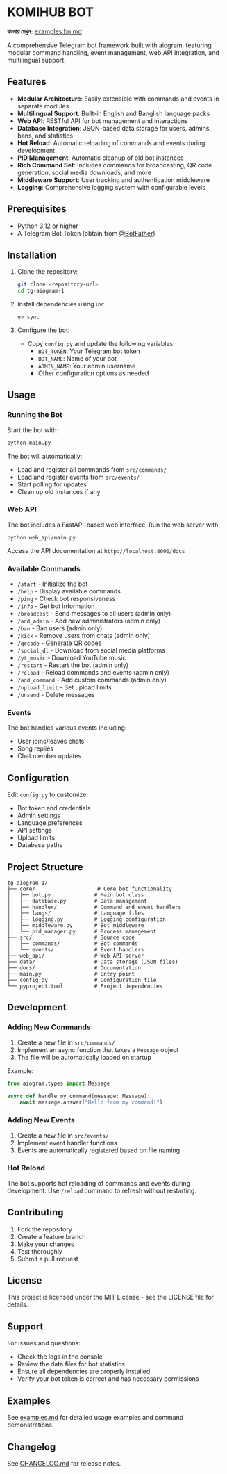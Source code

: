 # KOMIHUB BOT
**বাংলায় দেখুন:** [examples.bn.md](examples.bn.md)

A comprehensive Telegram bot framework built with aiogram, featuring modular command handling, event management, web API integration, and multilingual support.

## Features

- **Modular Architecture**: Easily extensible with commands and events in separate modules
- **Multilingual Support**: Built-in English and Banglish language packs
- **Web API**: RESTful API for bot management and interactions
- **Database Integration**: JSON-based data storage for users, admins, bans, and statistics
- **Hot Reload**: Automatic reloading of commands and events during development
- **PID Management**: Automatic cleanup of old bot instances
- **Rich Command Set**: Includes commands for broadcasting, QR code generation, social media downloads, and more
- **Middleware Support**: User tracking and authentication middleware
- **Logging**: Comprehensive logging system with configurable levels

## Prerequisites

- Python 3.12 or higher
- A Telegram Bot Token (obtain from [@BotFather](https://t.me/botfather))

## Installation

1. Clone the repository:
   ```bash
   git clone <repository-url>
   cd tg-aiogram-1
   ```

2. Install dependencies using uv:
   ```bash
   uv sync
   ```

3. Configure the bot:
   - Copy `config.py` and update the following variables:
     - `BOT_TOKEN`: Your Telegram bot token
     - `BOT_NAME`: Name of your bot
     - `ADMIN_NAME`: Your admin username
     - Other configuration options as needed

## Usage

### Running the Bot

Start the bot with:
```bash
python main.py
```

The bot will automatically:
- Load and register all commands from `src/commands/`
- Load and register events from `src/events/`
- Start polling for updates
- Clean up old instances if any

### Web API

The bot includes a FastAPI-based web interface. Run the web server with:
```bash
python web_api/main.py
```

Access the API documentation at `http://localhost:8000/docs`

### Available Commands

- `/start` - Initialize the bot
- `/help` - Display available commands
- `/ping` - Check bot responsiveness
- `/info` - Get bot information
- `/broadcast` - Send messages to all users (admin only)
- `/add_admin` - Add new administrators (admin only)
- `/ban` - Ban users (admin only)
- `/kick` - Remove users from chats (admin only)
- `/qrcode` - Generate QR codes
- `/social_dl` - Download from social media platforms
- `/yt_music` - Download YouTube music
- `/restart` - Restart the bot (admin only)
- `/reload` - Reload commands and events (admin only)
- `/add_command` - Add custom commands (admin only)
- `/upload_limit` - Set upload limits
- `/unsend` - Delete messages

### Events

The bot handles various events including:
- User joins/leaves chats
- Song replies
- Chat member updates

## Configuration

Edit `config.py` to customize:
- Bot token and credentials
- Admin settings
- Language preferences
- API settings
- Upload limits
- Database paths

## Project Structure

```
tg-aiogram-1/
├── core/                    # Core bot functionality
│   ├── bot.py              # Main bot class
│   ├── database.py         # Data management
│   ├── handler/            # Command and event handlers
│   ├── langs/              # Language files
│   ├── logging.py          # Logging configuration
│   ├── middleware.py       # Bot middleware
│   └── pid_manager.py      # Process management
├── src/                    # Source code
│   ├── commands/           # Bot commands
│   └── events/             # Event handlers
├── web_api/                # Web API server
├── data/                   # Data storage (JSON files)
├── docs/                   # Documentation
├── main.py                 # Entry point
├── config.py               # Configuration file
└── pyproject.toml          # Project dependencies
```

## Development

### Adding New Commands

1. Create a new file in `src/commands/`
2. Implement an async function that takes a `Message` object
3. The file will be automatically loaded on startup

Example:
```python
from aiogram.types import Message

async def handle_my_command(message: Message):
    await message.answer("Hello from my command!")
```

### Adding New Events

1. Create a new file in `src/events/`
2. Implement event handler functions
3. Events are automatically registered based on file naming

### Hot Reload

The bot supports hot reloading of commands and events during development. Use `/reload` command to refresh without restarting.

## Contributing

1. Fork the repository
2. Create a feature branch
3. Make your changes
4. Test thoroughly
5. Submit a pull request

## License

This project is licensed under the MIT License - see the LICENSE file for details.

## Support

For issues and questions:
- Check the logs in the console
- Review the data files for bot statistics
- Ensure all dependencies are properly installed
- Verify your bot token is correct and has necessary permissions

## Examples

See [examples.md](examples.md) for detailed usage examples and command demonstrations.

## Changelog

See [CHANGELOG.md](CHANGELOG.md) for release notes.